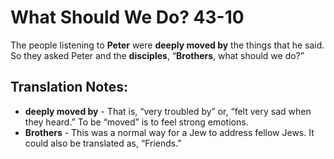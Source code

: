 What Should We Do? 43-10
==========================


The people listening to **Peter** were **deeply moved by** the things
that he said. So they asked Peter and the **disciples**, “**Brothers**,
what should we do?”

Translation Notes:
------------------

-   **deeply moved by** - That is, “very troubled by” or, “felt
very sad
    when they heard.” To be “moved” is to feel strong emotions.
-   **Brothers** - This was a normal way for a Jew to address fellow
    Jews. It could also be translated as, “Friends.”


